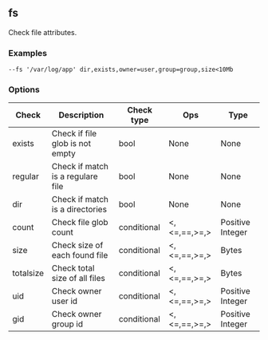 ## fs

Check file attributes.

### Examples

```
--fs '/var/log/app' dir,exists,owner=user,group=group,size<10Mb
```

### Options

| Check | Description | Check type | Ops | Type |
|--------------|-----------|------------|------------|------------|
| exists | Check if file glob is not empty | bool | None | None |
| regular | Check if match is a regulare file | bool | None | None |
| dir | Check if match is a directories | bool | None | None |
| count | Check file glob count | conditional | <,<=,==,>=,> | Positive Integer |
| size | Check size of each found file | conditional | <,<=,==,>=,> | Bytes |
| totalsize | Check total size of all files | conditional | <,<=,==,>=,> | Bytes |
| uid | Check owner user id | conditional | <,<=,==,>=,> | Positive Integer |
| gid | Check owner group id | conditional | <,<=,==,>=,> | Positive Integer |